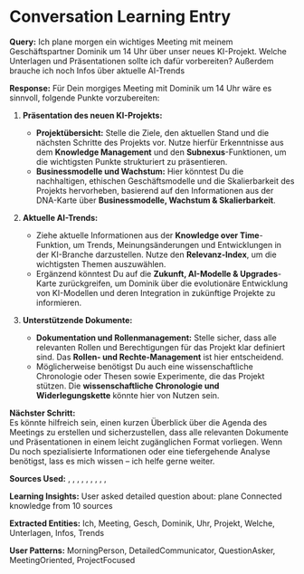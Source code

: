 
# Conversation Learning Entry

**Query:** Ich plane morgen ein wichtiges Meeting mit meinem Geschäftspartner Dominik um 14 Uhr über unser neues KI-Projekt. Welche Unterlagen und Präsentationen sollte ich dafür vorbereiten? Außerdem brauche ich noch Infos über aktuelle AI-Trends

**Response:** Für Dein morgiges Meeting mit Dominik um 14 Uhr wäre es sinnvoll, folgende Punkte vorzubereiten:

1. **Präsentation des neuen KI-Projekts:**
   - **Projektübersicht:** Stelle die Ziele, den aktuellen Stand und die nächsten Schritte des Projekts vor. Nutze hierfür Erkenntnisse aus dem **Knowledge Management** und den **Subnexus**-Funktionen, um die wichtigsten Punkte strukturiert zu präsentieren.
   - **Businessmodelle und Wachstum:** Hier könntest Du die nachhaltigen, ethischen Geschäftsmodelle und die Skalierbarkeit des Projekts hervorheben, basierend auf den Informationen aus der DNA-Karte über **Businessmodelle, Wachstum & Skalierbarkeit**. 

2. **Aktuelle AI-Trends:**
   - Ziehe aktuelle Informationen aus der **Knowledge over Time**-Funktion, um Trends, Meinungsänderungen und Entwicklungen in der KI-Branche darzustellen. Nutze den **Relevanz-Index**, um die wichtigsten Themen auszuwählen.
   - Ergänzend könntest Du auf die **Zukunft, AI-Modelle & Upgrades**-Karte zurückgreifen, um Dominik über die evolutionäre Entwicklung von KI-Modellen und deren Integration in zukünftige Projekte zu informieren.

3. **Unterstützende Dokumente:**
   - **Dokumentation und Rollenmanagement:** Stelle sicher, dass alle relevanten Rollen und Berechtigungen für das Projekt klar definiert sind. Das **Rollen- und Rechte-Management** ist hier entscheidend.
   - Möglicherweise benötigst Du auch eine wissenschaftliche Chronologie oder Thesen sowie Experimente, die das Projekt stützen. Die **wissenschaftliche Chronologie und Widerlegungskette** könnte hier von Nutzen sein.

**Nächster Schritt:**  
Es könnte hilfreich sein, einen kurzen Überblick über die Agenda des Meetings zu erstellen und sicherzustellen, dass alle relevanten Dokumente und Präsentationen in einem leicht zugänglichen Format vorliegen. Wenn Du noch spezialisierte Informationen oder eine tiefergehende Analyse benötigst, lass es mich wissen – ich helfe gerne weiter.

**Sources Used:** , , , , , , , , , 

**Learning Insights:**
User asked detailed question about: plane
Connected knowledge from 10 sources

**Extracted Entities:** Ich, Meeting, Gesch, Dominik, Uhr, Projekt, Welche, Unterlagen, Infos, Trends

**User Patterns:** MorningPerson, DetailedCommunicator, QuestionAsker, MeetingOriented, ProjectFocused
